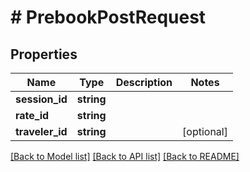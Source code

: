# # PrebookPostRequest

## Properties

Name | Type | Description | Notes
------------ | ------------- | ------------- | -------------
**session_id** | **string** |  |
**rate_id** | **string** |  |
**traveler_id** | **string** |  | [optional]

[[Back to Model list]](../../README.md#models) [[Back to API list]](../../README.md#endpoints) [[Back to README]](../../README.md)

